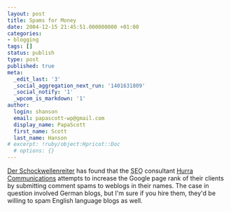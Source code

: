 ```yaml
---
layout: post
title: Spams for Money
date: 2004-12-15 21:45:51.000000000 +01:00
categories:
- blogging
tags: []
status: publish
type: post
published: true
meta:
  _edit_last: '3'
  _social_aggregation_next_run: '1401631809'
  _social_notify: '1'
  _wpcom_is_markdown: '1'
author:
  login: shanson
  email: papascott-wp@gmail.com
  display_name: PapaScott
  first_name: Scott
  last_name: Hanson
# excerpt: !ruby/object:Hpricot::Doc
  # options: {}
---
```

<p><a title="Der Schockwellenreiter [Kommentarspammer enttarnt]" href="http://blog.schockwellenreiter.de/7208">Der Schockwellenreiter</a> has found that the <abbr title="search engine optimizing">SEO</abbr> consultant <a href="http://www.hurra.de/">Hurra Communications</a> attempts to increase the Google page rank of their clients by submitting comment spams to weblogs in their names. The case in question involved German blogs, but I'm sure if you hire them, they'd be willing to spam English language blogs as well.</p>
